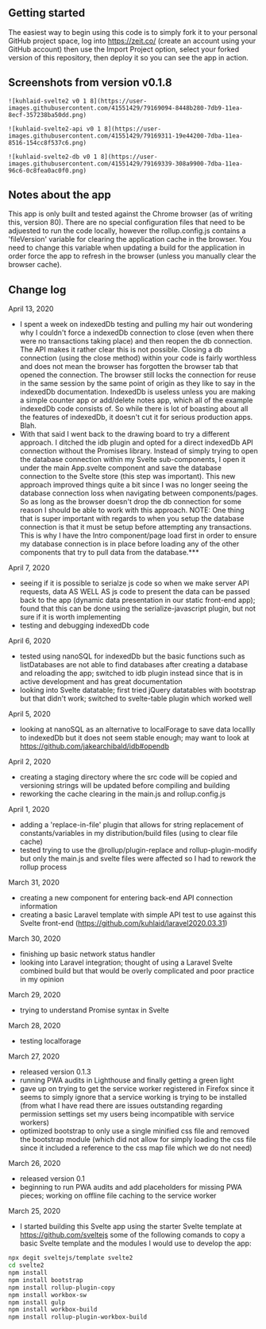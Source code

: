 ## Getting started
The easiest way to begin using this code is to simply fork it to your personal GitHub project space, log into https://zeit.co/ (create an account using your GitHub account) then use the Import Project option, select your forked version of this repository, then deploy it so you can see the app in action. 

## Screenshots from version v0.1.8
```
![kuhlaid-svelte2 v0 1 8](https://user-images.githubusercontent.com/41551429/79169094-8448b280-7db9-11ea-8ecf-357238ba50dd.png)

![kuhlaid-svelte2-api v0 1 8](https://user-images.githubusercontent.com/41551429/79169311-19e44200-7dba-11ea-8516-154cc8f537c6.png)

![kuhlaid-svelte2-db v0 1 8](https://user-images.githubusercontent.com/41551429/79169339-308a9900-7dba-11ea-96c6-0c8fea0ac0f0.png)
```

## Notes about the app
This app is only built and tested against the Chrome browser (as of writing this, version 80). There are no special configuration files that need to be adjuested to run the code locally, however the rollup.config.js contains a 'fileVersion' variable for clearing the application cache in the browser. You need to change this variable when updating a build for the application in order force the app to refresh in the browser (unless you manually clear the browser cache).


## Change log
April 13, 2020
- I spent a week on indexedDb testing and pulling my hair out wondering why I couldn't force a indexedDb connection to close (even when there were no transactions taking place) and then reopen the db connection. The API makes it rather clear this is not possible. Closing a db connection (using the close method) within your code is fairly worthless and does not mean the browser has forgotten the browser tab that opened the connection. The browser still locks the connection for reuse in the same session by the same point of origin as they like to say in the indexedDb documentation. IndexedDb is useless unless you are making a simple counter app or add/delete notes app, which all of the example indexedDb code consists of. So while there is lot of boasting about all the features of indexedDb, it doesn't cut it for serious production apps. Blah.
- With that said I went back to the drawing board to try a different approach. I ditched the idb plugin and opted for a direct indexedDb API connection without the Promises library. Instead of simply trying to open the database connection within my Svelte sub-components, I open it under the main App.svelte component and save the database connection to the Svelte store (this step was important). This new approach improved things quite a bit since I was no longer seeing the database connection loss when navigating between components/pages. So as long as the browser doesn't drop the db connection for some reason I should be able to work with this approach. NOTE: One thing that is super important with regards to when you setup the database connection is that it must be setup before attempting any transactions. This is why I have the Intro component/page load first in order to ensure my database connection is in place before loading any of the other components that try to pull data from the database.***

April 7, 2020
- seeing if it is possible to serialze js code so when we make server API requests, data AS WELL AS js code to present the data can be passed back
to the app (dynamic data presentation in our static front-end app); found that this can be done using the serialize-javascript plugin, but not sure if it is worth implementing
- testing and debugging indexedDb code

April 6, 2020
- tested using nanoSQL for indexedDb but the basic functions such as listDatabases are not able to find databases after creating a database and reloading the app; switched to idb plugin instead since that is in active development and has great documentation
- looking into Svelte datatable; first tried jQuery datatables with bootstrap but that didn't work; switched to svelte-table plugin which worked well

April 5, 2020
- looking at nanoSQL as an alternative to localForage to save data locallly to indexedDb but it does not seem stable enough; may 
want to look at https://github.com/jakearchibald/idb#opendb

April 2, 2020
- creating a staging directory where the src code will be copied and versioning strings will be updated before compiling and building
- reworking the cache clearing in the main.js and rollup.config.js

April 1, 2020
- adding a 'replace-in-file' plugin that allows for string replacement of constants/variables in my distribution/build files (using to clear file cache)
- tested trying to use the @rollup/plugin-replace and rollup-plugin-modify but only the main.js and svelte files were affected so I had to rework the rollup process

March 31, 2020
- creating a new component for entering back-end API connection information
- creating a basic Laravel template with simple API test to use against this Svelte front-end (https://github.com/kuhlaid/laravel2020.03.31)

March 30, 2020
- finishing up basic network status handler
- looking into Laravel integration; thought of using a Laravel Svelte combined build but that would be overly complicated and poor practice in my opinion

March 29, 2020
- trying to understand Promise syntax in Svelte

March 28, 2020
- testing localforage

March 27, 2020
- released version 0.1.3
- running PWA audits in Lighthouse and finally getting a green light
- gave up on trying to get the service worker registered in Firefox since it seems to simply ignore that a service working is trying to be installed (from what I have read there are issues outstanding regarding permission settings set my users being incompatible with service workers)
- optimized bootstrap to only use a single minified css file and removed the bootstrap module (which did not allow for simply loading the css file since it included a reference to the css map file which we do not need)

March 26, 2020
- released version 0.1
- beginning to run PWA audits and add placeholders for missing PWA pieces; working on offline file caching to the service worker

March 25, 2020
- I started building this Svelte app using the starter Svelte template at https://github.com/sveltejs some of the following comands to copy a basic Svelte template and the modules I would use to develop the app:
```bash
npx degit sveltejs/template svelte2
cd svelte2
npm install
npm install bootstrap
npm install rollup-plugin-copy
npm install workbox-sw
npm install gulp
npm install workbox-build
npm install rollup-plugin-workbox-build
```
